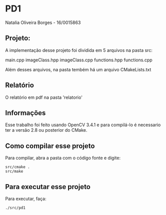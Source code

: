 # PD1

Natalia Oliveira Borges - 16/0015863

## Projeto:

A implementação desse projeto foi dividida em 5 arquivos na pasta src:

main.cpp
imageClass.hpp
imageClass.cpp
functions.hpp
functions.cpp

Além desses arquivos, na pasta tembém há um arquivo CMakeLists.txt

## Relatório

O relatório em pdf na pasta 'relatorio'

## Informações

Esse trabalho foi feito usando OpenCV 3.4.1 e para compilá-lo é necessario ter a versão 2.8 ou posterior do CMake.

## Como compilar esse projeto

Para compilar, abra a pasta com o código fonte e digite:

```
src/cmake .
src/make
```

## Para executar esse projeto

Para executar, faça:

```
./src/pd1
```

